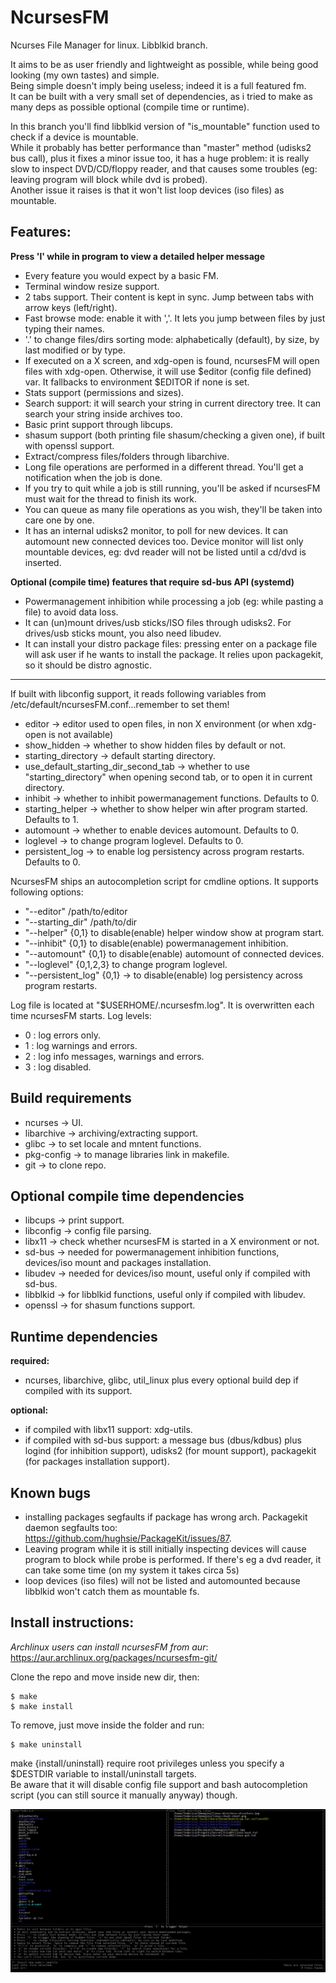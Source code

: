 # NcursesFM
Ncurses File Manager for linux. Libblkid branch.  

It aims to be as user friendly and lightweight as possible, while being good looking (my own tastes) and simple.  
Being simple doesn't imply being useless; indeed it is a full featured fm.  
It can be built with a very small set of dependencies, as i tried to make as many deps as possible optional (compile time or runtime).

In this branch you'll find libblkid version of "is_mountable" function used to check if a device is mountable.  
While it probably has better performance than "master" method (udisks2 bus call), plus it fixes a minor issue too, it has a huge problem: it is really slow to inspect DVD/CD/floppy reader, and that causes some troubles (eg: leaving program will block while dvd is probed).  
Another issue it raises is that it won't list loop devices (iso files) as mountable.

## Features:

**Press 'l' while in program to view a detailed helper message**

* Every feature you would expect by a basic FM.
* Terminal window resize support.
* 2 tabs support. Their content is kept in sync. Jump between tabs with arrow keys (left/right).
* Fast browse mode: enable it with ','. It lets you jump between files by just typing their names.
* '.' to change files/dirs sorting mode: alphabetically (default), by size, by last modified or by type.
* If executed on a X screen, and xdg-open is found, ncursesFM will open files with xdg-open.
Otherwise, it will use $editor (config file defined) var. It fallbacks to environment $EDITOR if none is set.
* Stats support (permissions and sizes).
* Search support: it will search your string in current directory tree. It can search your string inside archives too.
* Basic print support through libcups.
* shasum support (both printing file shasum/checking a given one), if built with openssl support.
* Extract/compress files/folders through libarchive.
* Long file operations are performed in a different thread. You'll get a notification when the job is done.
* If you try to quit while a job is still running, you'll be asked if ncursesFM must wait for the thread to finish its work.
* You can queue as many file operations as you wish, they'll be taken into care one by one.
* It has an internal udisks2 monitor, to poll for new devices. It can automount new connected devices too.
Device monitor will list only mountable devices, eg: dvd reader will not be listed until a cd/dvd is inserted.

**Optional (compile time) features that require sd-bus API (systemd)**
* Powermanagement inhibition while processing a job (eg: while pasting a file) to avoid data loss.
* It can (un)mount drives/usb sticks/ISO files through udisks2. For drives/usb sticks mount, you also need libudev.
* It can install your distro package files: pressing enter on a package file will ask user if he wants to install the package. It relies upon packagekit, so it should be distro agnostic.

---

If built with libconfig support, it reads following variables from /etc/default/ncursesFM.conf...remember to set them!
* editor -> editor used to open files, in non X environment (or when xdg-open is not available)
* show_hidden -> whether to show hidden files by default or not.
* starting_directory -> default starting directory.
* use_default_starting_dir_second_tab -> whether to use "starting_directory" when opening second tab, or to open it in current directory.
* inhibit -> whether to inhibit powermanagement functions. Defaults to 0.
* starting_helper -> whether to show helper win after program started. Defaults to 1.
* automount -> whether to enable devices automount. Defaults to 0.
* loglevel -> to change program loglevel. Defaults to 0.
* persistent_log -> to enable log persistency across program restarts. Defaults to 0.

NcursesFM ships an autocompletion script for cmdline options. It supports following options:
* "--editor" /path/to/editor
* "--starting_dir" /path/to/dir
* "--helper" {0,1} to disable(enable) helper window show at program start.
* "--inhibit" {0,1} to disable(enable) powermanagement inhibition.
* "--automount" {0,1} to disable(enable) automount of connected devices.
* "--loglevel" {0,1,2,3} to change program loglevel.
* "--persistent_log" {0,1} -> to disable(enable) log persistency across program restarts.

Log file is located at "$USERHOME/.ncursesfm.log". It is overwritten each time ncursesFM starts. Log levels:
* 0 : log errors only.
* 1 : log warnings and errors.
* 2 : log info messages, warnings and errors.
* 3 : log disabled.

## Build requirements

* ncurses    -> UI.
* libarchive -> archiving/extracting support.
* glibc      -> to set locale and mntent functions.
* pkg-config -> to manage libraries link in makefile.
* git        -> to clone repo.

## Optional compile time dependencies

* libcups   -> print support.
* libconfig -> config file parsing.
* libx11    -> check whether ncursesFM is started in a X environment or not.
* sd-bus    -> needed for powermanagement inhibition functions, devices/iso mount and packages installation.
* libudev   -> needed for devices/iso mount, useful only if compiled with sd-bus.
* libblkid  -> for libblkid functions, useful only if compiled with libudev.
* openssl   -> for shasum functions support.

## Runtime dependencies

**required:**
* ncurses, libarchive, glibc, util_linux plus every optional build dep if compiled with its support.

**optional:**
* if compiled with libx11 support: xdg-utils.
* if compiled with sd-bus support: a message bus (dbus/kdbus) plus logind (for inhibition support), udisks2 (for mount support), packagekit (for packages installation support).

## Known bugs
* installing packages segfaults if package has wrong arch. Packagekit daemon segfaults too: https://github.com/hughsie/PackageKit/issues/87.
* Leaving program while it is still initially inspecting devices will cause program to block while probe is performed. If there's eg a dvd reader, it can take some time (on my system it takes circa 5s)
* loop devices (iso files) will not be listed and automounted because libblkid won't catch them as mountable fs.

## Install instructions:

*Archlinux users can install ncursesFM from aur*: https://aur.archlinux.org/packages/ncursesfm-git/

Clone the repo and move inside new dir, then:

    $ make
    $ make install

To remove, just move inside the folder and run:

    $ make uninstall

make {install/uninstall} require root privileges unless you specify a $DESTDIR variable to install/uninstall targets.  
Be aware that it will disable config file support and bash autocompletion script (you can still source it manually anyway) though.

![Alt text](ncursesfm.png?raw=true)